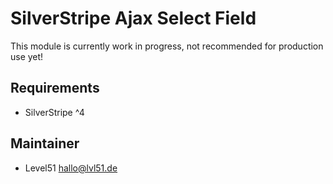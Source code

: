 # SilverStripe Ajax Select Field

This module is currently work in progress, not recommended for production use yet!

## Requirements
- SilverStripe ^4

## Maintainer
- Level51 <hallo@lvl51.de>
